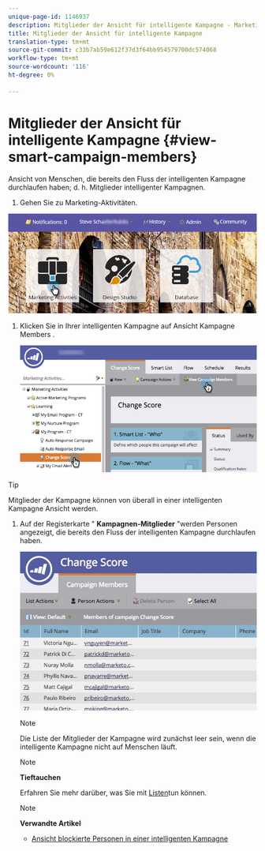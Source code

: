 ```yaml
---
unique-page-id: 1146937
description: Mitglieder der Ansicht für intelligente Kampagne - Marketing Docs - Produktdokumentation
title: Mitglieder der Ansicht für intelligente Kampagne
translation-type: tm+mt
source-git-commit: c33b7ab59e612f37d3f64bb954579700dc574068
workflow-type: tm+mt
source-wordcount: '116'
ht-degree: 0%

---
```



# Mitglieder der Ansicht für intelligente Kampagne {#view-smart-campaign-members}

Ansicht von Menschen, die bereits den Fluss der intelligenten Kampagne durchlaufen haben; d. h. Mitglieder intelligenter Kampagnen.

1. Gehen Sie zu Marketing-Aktivitäten.

![](assets/login-marketing-activities.png)

1. Klicken Sie in Ihrer intelligenten Kampagne auf Ansicht Kampagne Members .

   ![](assets/changescore-hands.png)

>[!TIP]
>
>Mitglieder der Kampagne können von überall in einer intelligenten Kampagne Ansicht werden.

1. Auf der Registerkarte &quot; **Kampagnen-Mitglieder** &quot;werden Personen angezeigt, die bereits den Fluss der intelligenten Kampagne durchlaufen haben.

   ![](assets/smartcampaignheader-complete.jpg)

   >[!NOTE]
   >
   >Die Liste der Mitglieder der Kampagne wird zunächst leer sein, wenn die intelligente Kampagne nicht auf Menschen läuft.

   >[!NOTE]
   >
   >**Tieftauchen**
   >
   >
   >Erfahren Sie mehr darüber, was Sie mit [Listen](http://docs.marketo.com/display/docs/smart+lists+and+static+lists)tun können.

   >[!NOTE]
   >
   >**Verwandte Artikel**
   >
   >    
   >    
   >    * [Ansicht blockierte Personen in einer intelligenten Kampagne](view-blocked-people-in-a-smart-campaign.md)


